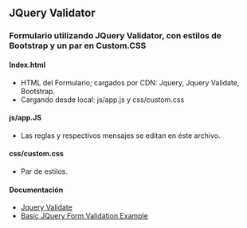 ## JQuery Validator
### Formulario utilizando JQuery Validator, con estilos de Bootstrap y un par en Custom.CSS

#### Index.html
- HTML del Formulario; cargados por CDN: Jquery, Jquery Validate, Bootstrap. 
- Cargando desde local: js/app.js y css/custom.css

#### js/app.JS
- Las reglas y respectivos mensajes se editan en éste archivo.

#### css/custom.css
- Par de estilos.

#### Documentación
- [Jquery Validate](https://jqueryvalidation.org/)
- [Basic JQuery Form Validation Example](https://www.sitepoint.com/basic-jquery-form-validation-tutorial/)
